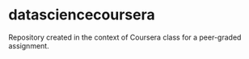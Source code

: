 # datasciencecoursera
Repository created in the context of Coursera class for a peer-graded assignment.

